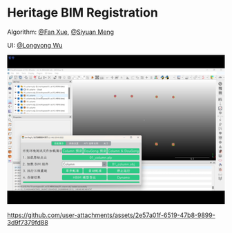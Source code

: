 # Heritage BIM Registration

Algorithm: [@Fan Xue](https://github.com/ffxue), [@Siyuan Meng](https://www.researchgate.net/profile/Siyuan-Meng-6)

UI: [@Longyong Wu](https://www.github.com/chunibyo-wly)

![Demo](https://raw.githubusercontent.com/chunibyo-wly/image-storage/master/202412212232806.png)

https://github.com/user-attachments/assets/2e57a01f-6519-47b8-9899-3d9f7379fd88



